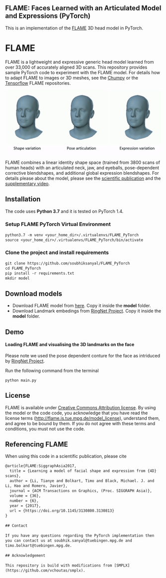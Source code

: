 ## FLAME: Faces Learned with an Articulated Model and Expressions (PyTorch)
This is an implementation of the [FLAME](http://flame.is.tue.mpg.de/) 3D head model in PyTorch.

# FLAME

FLAME is a lightweight and expressive generic head model learned from over 33,000 of accurately aligned 3D scans. This repository provides sample PyTorch code to experiment with the FLAME model. For details how to adapt FLAME to images or 3D meshes, see the [Chumpy](https://github.com/Rubikplayer/flame-fitting) or the [Tensorflow](https://github.com/TimoBolkart/TF_FLAME) FLAME repositories.

<p align="center"> 
<img src="gifs/model_variations.gif">
</p>

FLAME combines a linear identity shape space (trained from 3800 scans of human heads) with an articulated neck, jaw, and eyeballs, pose-dependent corrective blendshapes, and additional global expression blendshapes. For details please about the model, please see the [scientific publication](https://ps.is.tuebingen.mpg.de/uploads_file/attachment/attachment/400/paper.pdf) and the [supplementary video](https://youtu.be/36rPTkhiJTM).

## Installation

The code uses **Python 3.7** and it is tested on PyTorch 1.4.

### Setup FLAME PyTorch Virtual Environment

```
python3.7 -m venv <your_home_dir>/.virtualenvs/FLAME_PyTorch
source <your_home_dir>/.virtualenvs/FLAME_PyTorch/bin/activate
```
### Clone the project and install requirements

```
git clone https://github.com/soubhiksanyal/FLAME_PyTorch
cd FLAME_PyTorch
pip install -r requirements.txt
mkdir model
```

## Download models

* Download FLAME model from [here](http://flame.is.tue.mpg.de/). Copy it inside the **model** folder. 
* Download Landmark embedings from [RingNet Project](https://github.com/soubhiksanyal/RingNet/tree/master/flame_model). Copy it inside the **model** folder. 

## Demo

#### Loading FLAME and visualising the 3D landmarks on the face

Please note we used the pose dependent conture for the face as intriduced by [RingNet Project](https://github.com/soubhiksanyal/RingNet/tree/master/flame_model).

Run the following command from the terminal

```
python main.py
```

## License

FLAME is available under [Creative Commons Attribution license](https://creativecommons.org/licenses/by/4.0/). By using the model or the code code, you acknowledge that you have read the license terms (http://flame.is.tue.mpg.de/model_license), understand them, and agree to be bound by them. If you do not agree with these terms and conditions, you must not use the code.

## Referencing FLAME

When using this code in a scientific publication, please cite 
```
@article{FLAME:SiggraphAsia2017,
  title = {Learning a model of facial shape and expression from {4D} scans},
  author = {Li, Tianye and Bolkart, Timo and Black, Michael. J. and Li, Hao and Romero, Javier},
  journal = {ACM Transactions on Graphics, (Proc. SIGGRAPH Asia)},
  volume = {36},
  number = {6},
  year = {2017},
  url = {https://doi.org/10.1145/3130800.3130813}
}

## Contact

If you have any questions regarding the PyTorch implementation then you can contact us at soubhik.sanyal@tuebingen.mpg.de and timo.bolkart@tuebingen.mpg.de.

## Acknowledgement 

This repository is build with modifications from [SMPLX](https://github.com/vchoutas/smplx).

